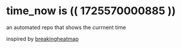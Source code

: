# time_now is (( 1725570000885 ))

an automated repo that shows the currnent time

inspired by [breakingheatmap](https://github.com/breakingheatmap/breakingheatmap)